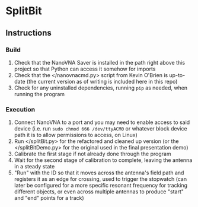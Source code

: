 # SplitBit

## Instructions

### Build
  1. Check that the NanoVNA Saver is installed in the path right above this project so that Python can access it somehow for imports
  2. Check that the </nanovnacmd.py> script from Kevin O'Brien is up-to-date (the current version as of writing is included here in this repo)
  3. Check for any uninstalled dependencies, running `pip` as needed, when running the program

### Execution
  1. Connect NanoVNA to a port and you may need to enable access to said device (i.e. run `sudo chmod 666 /dev/ttyACM0` or whatever block device path it is to allow permissions to access, on Linux)
  2. Run </splitBit.py> for the refactored and cleaned up version (or the </splitBitDemo.py> for the original used in the final presentation demo)
  3. Calibrate the first stage if not already done through the program
  4. Wait for the second stage of calibration to complete, leaving the antenna in a steady state
  5. "Run" with the ID so that it moves across the antenna's field path and registers it as an edge for crossing, used to trigger the stopwatch (can later be configured for a more specific resonant frequency for tracking different objects, or even across multiple antennas to produce "start" and "end" points for a track)

